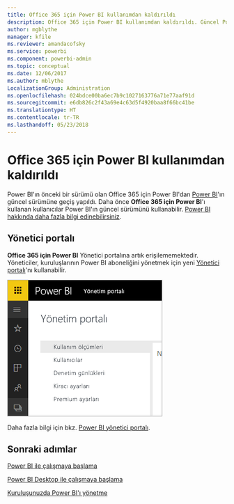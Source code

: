 ```yaml
---
title: Office 365 için Power BI kullanımdan kaldırıldı
description: Office 365 için Power BI kullanımdan kaldırıldı. Güncel Power BI'ı nasıl kullanacağınızı ve yöneteceğinizi öğrenin.
author: mgblythe
manager: kfile
ms.reviewer: amandacofsky
ms.service: powerbi
ms.component: powerbi-admin
ms.topic: conceptual
ms.date: 12/06/2017
ms.author: mblythe
LocalizationGroup: Administration
ms.openlocfilehash: 024bdce00ba6ec7b9c1027163776a71e77aaf91d
ms.sourcegitcommit: e6db826c2f43a69e4c63d5f4920baa8f66bc41be
ms.translationtype: HT
ms.contentlocale: tr-TR
ms.lasthandoff: 05/23/2018
---
```

# <a name="power-bi-for-office-365-is-retired"></a>Office 365 için Power BI kullanımdan kaldırıldı
Power BI'ın önceki bir sürümü olan Office 365 için Power BI'dan [Power BI](https://powerbi.microsoft.com)'ın güncel sürümüne geçiş yapıldı. Daha önce **Office 365 için Power BI**'ı kullanan kullanıcılar Power BI'ın güncel sürümünü kullanabilir. [Power BI hakkında daha fazla bilgi edinebilirsiniz](service-get-started.md).

## <a name="the-admin-portal"></a>Yönetici portalı
**Office 365 için Power BI** Yönetici portalına artık erişilememektedir. Yöneticiler, kuruluşlarının Power BI aboneliğini yönetmek için yeni [Yönetici portalı](https://app.powerbi.com/admin-portal)'nı kullanabilir.

![](media/service-admin-o365portal-retired/powerbi-admin-landing-page.png)

Daha fazla bilgi için bkz. [Power BI yönetici portalı](service-admin-portal.md).

## <a name="next-steps"></a>Sonraki adımlar
[Power BI ile çalışmaya başlama](service-get-started.md)

[Power BI Desktop ile çalışmaya başlama](desktop-getting-started.md)

[Kuruluşunuzda Power BI'ı yönetme](service-admin-administering-power-bi-in-your-organization.md)
